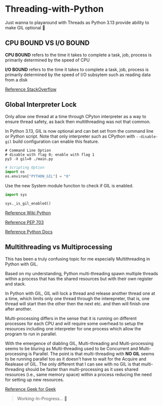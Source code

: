# Threading-with-Python

Just wanna to playaround with Threads as Python 3.13 provide ability to make GIL optional 🤯

## CPU BOUND VS I/O BOUND

**CPU BOUND** refers to the time it takes to complete a task, job, process is primarily determined by the speed of CPU 

**I/O BOUND** refers to the time it takes to complete a task, job, process is primarily determined by the speed of I/O subsytem such as reading data from a disk

[Reference StackOverflow](https://stackoverflow.com/questions/868568/what-do-the-terms-cpu-bound-and-i-o-bound-mean)

## Global Interpreter Lock 

Only allow one thread at a time through CPyton interpreter as a way to ensure thread safety, as back then multithreading was not that common.

In Python 3.13, GIL is now optional and can bet set from the command line or Python script. Note that only interpreter such as CPython with `--disable-gil` build configuration can enable this feature.

```shell
# Command Line Option
# disable with flag 0; enable with flag 1 
py3 -X gil=0 ./main.py
```

```py
# Scripting Option
import os
os.environ["PYTHON_GIL"] = "0" 
```

Use the new System module function to check if GIL is enabled.

```py
import sys

sys._is_gil_enabled()
```

[Reference Wiki Python](https://wiki.python.org/moin/GlobalInterpreterLock)

[Reference PEP 703](https://peps.python.org/pep-0703/)

[Reference Python Docs](https://docs.python.org/3/whatsnew/3.13.html)


## Multithreading vs Multiprocessing

This has been a truly confusing topic for me especially Multithreading in Python with GIL.

Based on my understanding, Python multi-threading spawn multiple threads within a process that has the shared resources but with their own register and stack. 

In Python with GIL, GIL will lock a thread and release another thread one at a time, which limits only one thread through the interepreter, that is, one thread will start then the other then the next etc. and then will finish one after another.

Multi-processing differs in the sense that it is running on different processes for each CPU and will require some overhead to setup the resources including one interpreter for one process which allow the program to run in parallel. 

With the emergence of diabling GIL, Multi-threading and Multi-processing seems to be bluring as Multi-threading used to be Concurrent and Multi-processing is Parallel. The point is that multi-threading with **NO GIL** seems to be running parallel too as it doesn't have to wait for the Acquire and Realease of GIL. The only different that I can see with no GIL is that multi-threading should be faster than multi-processing as it uses shared resources  (i.e., same memory space) within a process reducing the need for setting up new resources.

[Reference Geek for Geek](https://www.geeksforgeeks.org/difference-between-multithreading-vs-multiprocessing-in-python/)

> Working-In-Progress... 🔨

